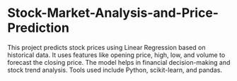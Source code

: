 # Stock-Market-Analysis-and-Price-Prediction
This project predicts stock prices using Linear Regression based on historical data. It uses features like opening price, high, low, and volume to forecast the closing price. The model helps in financial decision-making and stock trend analysis. Tools used include Python, scikit-learn, and pandas.
